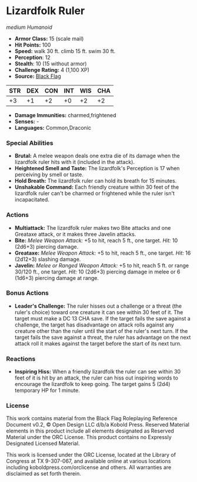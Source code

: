 # Lizardfolk Ruler

*medium* *Humanoid*

- **Armor Class:** 15 (scale mail)
- **Hit Points:** 100 
- **Speed:** walk 30 ft. climb 15 ft. swim 30 ft.
- **Perception**: 12
- **Stealth**: 10 (15 without armor)
- **Challenge Rating:** 4 (1,100 XP)
- **Source:** [Black Flag](https://koboldpress.com/kpstore/product/tovrpg-pg-mv/)

| STR | DEX | CON | INT | WIS | CHA |
| --- | --- | --- | --- | --- | --- |
| +3 | +1 | +2 | +0 | +2 | +2 |

- **Damage Immunities:** charmed,frightened
- **Senses:** -
- **Languages:** Common,Draconic

### Special Abilities

- **Brutal:** A melee weapon deals one extra die of its damage when the lizardfolk ruler hits with it (included in the attack).
- **Heightened Smell and Taste:** The lizardfolk's Perception is 17 when perceiving by smell or taste.
- **Hold Breath:** The lizardfolk ruler can hold its breath for 15 minutes.
- **Unshakable Command:** Each friendly creature within 30 feet of the lizardfolk ruler can't be charmed or frightened while the ruler isn't incapacitated.

### Actions

- **Multiattack:** The lizardfolk ruler makes two Bite attacks and one Greataxe attack, or it makes three Javelin attacks.
- **Bite:** _Melee Weapon Attack:_ +5 to hit, reach 5 ft., one target. _Hit:_ 10 (2d6+3) piercing damage.
- **Greataxe:** _Melee Weapon Attack:_ +5 to hit, reach 5 ft., one target. _Hit:_ 16 (2d12+3) slashing damage.
- **Javelin:** _Melee or Ranged Weapon Attack:_ +5 to hit, reach 5 ft. or range 30/120 ft., one target. _Hit:_ 10 (2d6+3) piercing damage in melee or 6 (1d6+3) piercing damage at range.

### Bonus Actions

- **Leader's Challenge:** The ruler hisses out a challenge or a threat (the ruler's choice) toward one creature it can see within 30 feet of it. The target must make a DC 13 CHA save. If the target fails the save against a challenge, the target has disadvantage on attack rolls against any creature other than the ruler until the start of the ruler's next turn. If the target fails the save against a threat, the ruler has advantage on the next attack roll it makes against the target before the start of its next turn.

### Reactions

- **Inspiring Hiss:** When a friendly lizardfolk the ruler can see within 30 feet of it is hit by an attack, the ruler can hiss out inspiring words to encourage the lizardfolk to keep going. The target gains 5 (2d4) temporary HP for 1 minute.


### License

This work contains material from the Black Flag Roleplaying Reference Document v0.2, © Open Design LLC d/b/a Kobold Press. Reserved Material elements in this product include all elements designated as Reserved Material under the ORC License. This product contains no Expressly Designated Licensed Material.

This work is licensed under the ORC License, located at the Library of Congress at TX 9-307-067, and available online at various locations including koboldpress.com/orclicense and others. All warranties are disclaimed as set forth therein.
